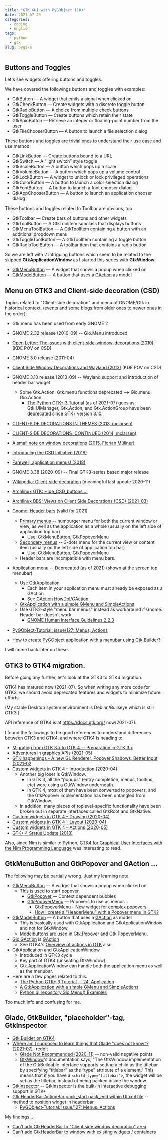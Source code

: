 ```yaml
---
title: "GTK GUI with PyGObject (10)"
date: 2021-07-23
categories:
  - coding
  - english
tags:
  - python
  - gtk
slug: pygi-a
---
```


## Buttons and Toggles

Let's see widgets offering buttons and toggles.

We have covered the followings buttons and toggles with examples:

* GtkButton — A widget that emits a signal when clicked on
* GtkCheckButton — Create widgets with a discrete toggle button
* GtkRadioButton — A choice from multiple check buttons
* GtkToggleButton — Create buttons which retain their state
* GtkSpinButton — Retrieve an integer or floating-point number from the user
* GtkFileChooserButton — A button to launch a file selection dialog

These buttons and toggles are trivial ones to understand their use case and use method:
* GtkLinkButton — Create buttons bound to a URL
* GtkSwitch — A “light switch” style toggle
* GtkScaleButton — A button which pops up a scale
* GtkVolumeButton — A button which pops up a volume control
* GtkLockButton — A widget to unlock or lock privileged operations
* GtkColorButton — A button to launch a color selection dialog
* GtkFontButton — A button to launch a font chooser dialog
* GtkAppChooserButton — A button to launch an application chooser dialog

These buttons and toggles related to Toolbar are obvious, too
* GtkToolbar — Create bars of buttons and other widgets
* GtkToolButton — A GtkToolItem subclass that displays buttons
* GtkMenuToolButton — A GtkToolItem containing a button with an additional dropdown menu
* GtkToggleToolButton — A GtkToolItem containing a toggle button
* GtkRadioToolButton — A toolbar item that contains a radio button

So we are left with 2 intriguing buttons which seem to be related to the skipped __GtkApplicationWindow__ as I started this series with __GtkWindow__:

* [GtkMenuButton](https://lazka.github.io/pgi-docs/Gtk-3.0/classes/MenuButton.html#class-details) — A widget that shows a popup when clicked on
* [GtkModelButton](https://lazka.github.io/pgi-docs/Gtk-3.0/classes/ModelButton.html#class-details) — A button that uses a [GAction](https://developer.gnome.org/GAction/) as model


## Menu on GTK3 and Client-side decoration (CSD)

Topics related to "Client-side decoration" and menu of GNOME/Gtk in historical context. (events and some blogs from older ones to newer ones in the order):
* Gtk.menu has been used from early GNOME 2
* GNOME 2.32 release (2010-09) -- Gio.Menu introduced
* [Open Letter: The issues with client-side-window-decorations (2010)](http://blog.martin-graesslin.com/blog/2010/05/open-letter-the-issues-with-client-side-window-decorations/) (KDE POV on CSD)
* GNOME 3.0 release (2011-04)
* [Client Side Window Decorations and Wayland (2013)](https://blog.martin-graesslin.com/blog/2013/02/client-side-window-decorations-and-wayland/) (KDE POV on CSD)
* GNOME 3.10 release (2013-09) -- Wayland support and introduction of header bar widget
    * Some Gtk.Action, Gtk.menu functions deprecated --> Gio.menu, Gio.Action
        * [The Python GTK+ 3 Tutorial](https://python-gtk-3-tutorial.readthedocs.io/en/latest/menus.html) (as of 2021-07) goes as:
            Gtk.UIManager, Gtk.Action, and Gtk.ActionGroup have been deprecated since GTK+ version 3.10.
* [CLIENT-SIDE DECORATIONS IN THEMES (2013, mclarsen)](https://blogs.gnome.org/mclasen/2013/12/05/client-side-decorations-in-themes/)
* [CLIENT-SIDE DECORATIONS, CONTINUED (2014, mclarsen)](https://blogs.gnome.org/mclasen/2014/01/13/client-side-decorations-continued/)
* [A small note on window decorations (2015, Florian Müllner)](https://blogs.gnome.org/fmuellner/2015/01/30/a-small-note-on-window-decorations/)
* [Introducing the CSD Initiative (2018)](https://blogs.gnome.org/tbernard/2018/01/26/csd-initiative/)
* [Farewell, application menus! (2018)](https://blogs.gnome.org/aday/2018/10/09/farewell-application-menus/)
* GNOME 3.38 (2020-09) -- Final GTK3-series based major release
* [Wikipedia: Client-side decoration](https://en.wikipedia.org/wiki/Client-side_decoration) (meaningful last update 2020-11)
* [Archlinux GTK: Hide_CSD_buttons ...](https://wiki.archlinux.org/title/GTK#Hide_CSD_buttons)
* [Archlinux BBS: Views on Client Side Decorations (CSD) (2021-03)](https://bbs.archlinux.org/viewtopic.php?id=264764)
* [Gnome: Header bars](https://developer.gnome.org/hig/stable/header-bars.html.en) (valid for 2021)
    * [Primary menus](https://developer.gnome.org/hig/stable/primary-menus.html.en) -- humburger menu for both the current window or view, as well as the application as a whole (usually on the left side of application top bar)
        * Use: GtkMenuButton, GtkPopoverMenu
    * [Secondary menus](https://developer.gnome.org/hig/stable/secondary-menus.html.en) --  3-dots menu for the current view or content item (usually on the left side of application top bar)
        * Use: GtkMenuButton, GtkPopoverMenu
    * Header bars are incompatible with menu bars.
* [Application menu](https://wiki.gnome.org/HowDoI/ApplicationMenu) -- Deprecated (as of 2021) (shown at the screen top menubar)
    * Use [GtkApplication](https://wiki.gnome.org/HowDoI/GtkApplication)
        * Each item in your application menu must already be exposed as a GAction
        * See [GAction](https://developer.gnome.org/GAction/) [HowDoI/GAction](https://wiki.gnome.org/HowDoI/GAction).
    * [GtkApplication with a simple GMenu and SimpleActions](https://developer.gnome.org/gnome-devel-demos/stable/gmenu.py.html.en)
    * Use GTK2-style "menu bar menus" instead as workaround if Gnome: Header bar doesn't work.
        * [GNOME Human Interface Guidelines 2.2.3](https://developer.gnome.org/hig-book/3.12/menus-standard.html.en)

* [PyGObject-Tutorial: issue/127: Menus, Actions](https://github.com/sebp/PyGObject-Tutorial/issues/127)
* [How to create PyGObject application with a menubar using Gtk.Builder?](https://stackoverflow.com/questions/49964906/how-to-create-pygobject-application-with-a-menubar-using-gtk-builder)

I will come back later on these.

## GTK3 to GTK4 migration.

Before going any further, let's look at the GTK3 to GTK4 migration.

GTK4 has matured now (2021-07).  So when writing any more code for GTK3, we
should avoid deprecated features and widgets to minimize future efforts.

(My stable Desktop system environment is Debian/Bullseye which is still GTK3.)

API reference of GTK4 is at https://docs.gtk.org/ now(2021-07).

I found the followings to be good references to understand differences between GTK3 and GTK4, and where GTK4 is heading to.

* [Migrating from GTK 3.x to GTK 4 -- Preparation in GTK 3.x](https://developer.gnome.org/gtk4/stable/gtk-migrating-3-to-4.html#id-1.7.4.3)
* [Adventures in graphics APIs (2021-05)](https://blog.gtk.org/2021/05/10/adventures-in-graphics-apis/)
* [GTK happenings - A new GL Renderer, Popover Shadows, Better Input (2021-02](https://blog.gtk.org/2021/02/18/gtk-happenings/)
* [Custom widgets in GTK 4 – Introduction (2020-04)](https://blog.gtk.org/2020/04/23/custom-widgets-in-gtk-4-introduction/)
    * Another big loser is GtkWindow.
        * In GTK 3, all the “popups”  (entry completion, menus, tooltips, etc) were using a GtkWindow underneath.
        * In GTK 4, most of them have been converted to popovers, and the GtkPopover implementation has been untangled from GtkWindow.
    * In addition, many pieces of toplevel-specific functionality have been broken out in separate interfaces called GtkRoot and GtkNative.
* [Custom widgets in GTK 4 – Drawing (2020-04)](https://blog.gtk.org/2020/04/24/custom-widgets-in-gtk-4-drawing/)
* [Custom widgets in GTK 4 – Layout (2020-04)](https://blog.gtk.org/2020/04/27/custom-widgets-in-gtk-4-layout/)
* [Custom widgets in GTK 4 – Actions (2020-05)](https://blog.gtk.org/2020/05/01/custom-widgets-in-gtk-4-actions/)
* [GTK+ 4 Status Update (2018)](https://mclasen.fedorapeople.org/gtk4-devconf2018.pdf)

Also, since Nim is similar to Python, [GTK4 for Graphical User Interfaces with the Nim Programming Language](http://ssalewski.de/gtkprogramming.html) was interesting to read.

## GtkMenuButton and GtkPopover and GAction ...

The following may be partially wrong.  Just my learning note.

* [GtkMenuButton](https://lazka.github.io/pgi-docs/Gtk-3.0/classes/MenuButton.html#class-details) — A widget that shows a popup when clicked on
    * This is used to start popover.
        * [GtkPopover](https://lazka.github.io/pgi-docs/Gtk-3.0/classes/Popover.html) — Context dependent bubbles
        * [GtkPopoverMenu](https://lazka.github.io/pgi-docs/Gtk-3.0/classes/PopoverMenu.html) — Popovers to use as menus
          * [GtkPopoverMenu – New widget for complex popovers](https://csorianognome.wordpress.com/2014/11/07/gtkpopovermenu-new-widget-for-complex-popovers/)
          * [How I create a “HeaderMenu” with a Popover menu in GTK?](https://stackoverflow.com/questions/38907362/how-i-create-a-headermenu-with-a-popover-menu-in-gtk)
* [GtkModelButton](https://lazka.github.io/pgi-docs/Gtk-3.0/classes/ModelButton.html#class-details) — A button that uses a [GAction](https://developer.gnome.org/GAction/) as model
    * This is basically used with GtkApplication and GtkApplicationWindow and not for GtkWindow
    * Modelbuttons are used in Gtk.Popover and Gtk.PopoverMenu.
* [Gio.GAction](https://lazka.github.io/pgi-docs/index.html#Gio-2.0/classes/Action.html#Gio.Action) is [GAction](https://developer.gnome.org/GAction/)
    * See GTK4's [Overview of actions in GTK](https://docs.gtk.org/gtk4/actions.html) also.
* GtkApplication and GtkApplicationWindow
  * Introduced in GTK3 cycle
  * Key part of GTK4 (unseating GtkWindow)
  * Gtk.ApplicationWindow can handle both the application menu as well as the menubar.
* Here are a few pages related to this.
  * [The Python GTK+ 3 Tutorial -- 24. Application](https://python-gtk-3-tutorial.readthedocs.io/en/latest/application.html)
  * [A GtkApplication with a simple GMenu and SimpleActions](https://developer.gnome.org/gnome-devel-demos/stable/gmenu.py.html.en)
  * [Python gi.repository.Gio.Menu() Examples](https://www.programcreek.com/python/example/84574/gi.repository.Gio.Menu)

Too much info and confusing for me.

## Glade, GtkBuilder, "placeholder"-tag, GtkInspector

* [Gtk.Builder on GTK4](https://docs.gtk.org/gtk4/class.Builder.html#gtkbuilder-ui-definitions)
* [Where am I supposed to learn things that Glade "does not know"? (2021-07)](https://www.reddit.com/r/gnome/comments/og12z2/where_am_i_supposed_to_learn_things_that_glade/) -reddit
    * [Glade Not Recommended (2020-11)](https://blogs.gnome.org/christopherdavis/2020/11/19/glade-not-recommended/) -- non-valid negative points
    * [GtkWindow](https://lazka.github.io/pgi-docs/Gtk-3.0/classes/Window.html)'s documentation says, "The GtkWindow implementation of the GtkBuildable interface supports setting a child as the titlebar by specifying “titlebar” as the “type” attribute of a element." This means that if you have a `<child type="titlebar">`, the widget will be set as the titlebar, instead of being packed inside the window.
* [GtkInspector](https://wiki.gnome.org/Projects/GTK/Inspector) -- GtkInspector is the built-in interactive debugging support in GTK+
* [Gtk HeaderBar ActionBar pack_start pack_end within UI xml file](https://stackoverflow.com/questions/48581081/gtk-headerbar-actionbar-pack-start-pack-end-within-ui-xml-file0) -- method to position widget in headerbar
    * [PyGObject-Tutorial: issue/127: Menus, Actions](https://github.com/sebp/PyGObject-Tutorial/issues/127)

My findings...
* [Can't add GtkHeaderBar to "Client side window decoration" area](https://bugs.debian.org/cgi-bin/bugreport.cgi?bug=991468)
* [Can't add GtkHeaderBar to window with existing widgets / containers](https://gitlab.gnome.org/GNOME/glade/-/issues/499)

<!-- vim: set sw=2 sts=2 ai si et tw=79 ft=markdown: -->
